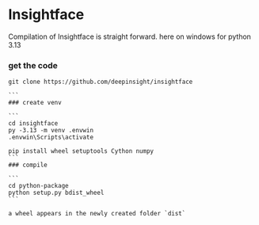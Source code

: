# Insightface

Compilation of Insightface is straight forward. here on windows for python 3.13

### get the code

````
git clone https://github.com/deepinsight/insightface 

```
### create venv

```
cd insightface 
py -3.13 -m venv .envwin 
.envwin\Scripts\activate

pip install wheel setuptools Cython numpy
```
### compile

```
cd python-package  
python setup.py bdist_wheel
```

a wheel appears in the newly created folder `dist`

